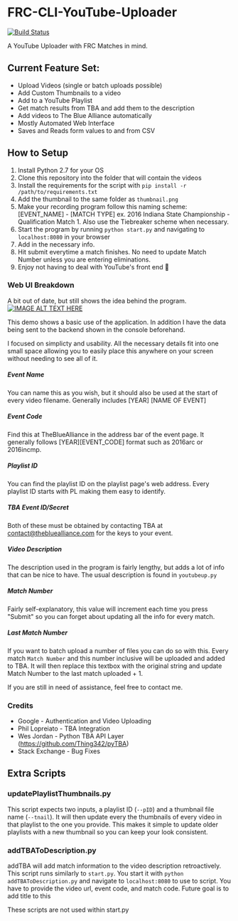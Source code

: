 # FRC-CLI-YouTube-Uploader
[![Build Status](https://travis-ci.org/NikhilNarayana/FRC-YouTube-Uploader.svg?branch=master)](https://travis-ci.org/NikhilNarayana/FRC-YouTube-Uploader)

A YouTube Uploader with FRC Matches in mind.


## Current Feature Set:
* Upload Videos (single or batch uploads possible)
* Add Custom Thumbnails to a video
* Add to a YouTube Playlist
* Get match results from TBA and add them to the description
* Add videos to The Blue Alliance automatically
* Mostly Automated Web Interface
* Saves and Reads form values to and from CSV


## How to Setup
1. Install Python 2.7 for your OS
2. Clone this repository into the folder that will contain the videos
3. Install the requirements for the script with `pip install -r /path/to/requirements.txt`
4. Add the thumbnail to the same folder as `thumbnail.png`
5. Make your recording program follow this naming scheme: [EVENT_NAME] - [MATCH TYPE] ex. 2016 Indiana State Championship - Qualification Match 1. Also use the Tiebreaker scheme when necessary.
5. Start the program by running `python start.py` and navigating to `localhost:8080` in your browser
6. Add in the necessary info.
7. Hit submit everytime a match finishes. No need to update Match Number unless you are entering eliminations.
8. Enjoy not having to deal with YouTube's front end 🎉

### Web UI Breakdown
A bit out of date, but still shows the idea behind the program.
[![IMAGE ALT TEXT HERE](http://img.youtube.com/vi/6HuZ1sHrGR0/0.jpg)](http://www.youtube.com/watch?v=6HuZ1sHrGR0)

This demo shows a basic use of the application. In addition I have the data being sent to the backend shown in the console beforehand.

I focused on simplicty and usability. All the necessary details fit into one small space allowing you to easily place this anywhere on your screen without needing to see all of it.

##### Event Name
You can name this as you wish, but it should also be used at the start of every video filename. Generally includes [YEAR] [NAME OF EVENT]

##### Event Code
Find this at TheBlueAlliance in the address bar of the event page. It generally follows [YEAR][EVENT_CODE] format such as 2016arc or 2016incmp.

##### Playlist ID
You can find the playlist ID on the playlist page's web address. Every playlist ID starts with PL making them easy to identify.

##### TBA Event ID/Secret
Both of these must be obtained by contacting TBA at contact@thebluealliance.com for the keys to your event.

##### Video Description
The description used in the program is fairly lengthy, but adds a lot of info that can be nice to have. The usual description is found in `youtubeup.py`

##### Match Number
Fairly self-explanatory, this value will increment each time you press "Submit" so you can forget about updating all the info for every match.

##### Last Match Number
If you want to batch upload a number of files you can do so with this. Every match `Match Number` and this number inclusive will be uploaded and added to TBA. It will then replace this textbox with the original string and update Match Number to the last match uploaded + 1.

If you are still in need of assistance, feel free to contact me.


### Credits
* Google - Authentication and Video Uploading
* Phil Lopreiato - TBA Integration
* Wes Jordan - Python TBA API Layer (https://github.com/Thing342/pyTBA)
* Stack Exchange - Bug Fixes


## Extra Scripts
### updatePlaylistThumbnails.py
This script expects two inputs, a playlist ID (`--pID`) and a thumbnail file name (`--tnail`). It will then update every the thumbnails of every video in that playlist to the one you provide. This makes it simple to update older playlists with a new thumbnail so you can keep your look consistent.

### addTBAToDescription.py
addTBA will add match information to the video description retroactively. This script runs similarly to `start.py`. You start it with `python addTBAToDescription.py` and navigate to `localhost:8080` to use to script. You have to provide the video url, event code, and match code. Future goal is to add title to this

These scripts are not used within start.py
